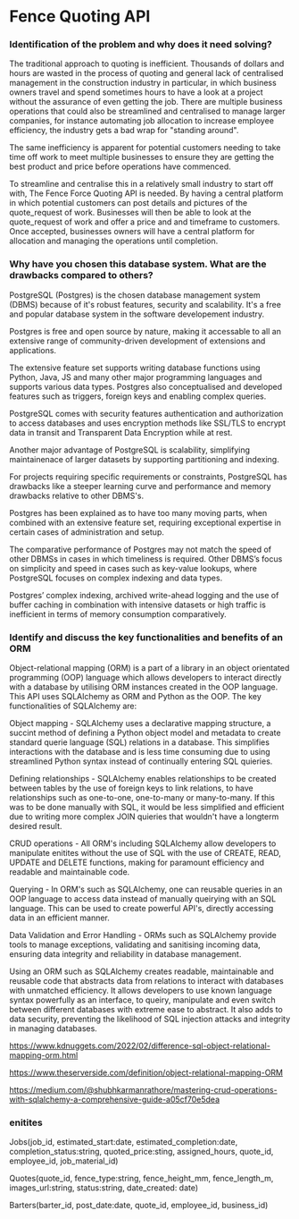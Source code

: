 # Fence Quoting API

### Identification of the problem and why does it need solving?

The traditional approach to quoting is inefficient. Thousands of dollars and hours are wasted in the process of quoting and general lack of centralised management in the construction industry in particular, in which business owners travel and spend sometimes hours to have a look at a project without the assurance of even getting the job. There are multiple business operations that could also be streamlined and centralised to manage larger companies, for instance automating job allocation to increase employee efficiency, the industry gets a bad wrap for "standing around".

The same inefficiency is apparent for potential customers needing to take time off work to meet multiple businesses to ensure they are getting the best product and price before operations have commenced.

To streamline and centralise this in a relatively small industry to start off with, The Fence Force Quoting API is needed. By having a central platform in which potential customers can post details and pictures of the quote_request of work. Businesses will then be able to look at the quote_request of work and offer a price and and timeframe to customers. Once accepted, businesses owners will have a central platform for allocation and managing the operations until completion.

### Why have you chosen this database system. What are the drawbacks compared to others?

PostgreSQL (Postgres) is the chosen database management system (DBMS) because of it's robust features, security and scalability. It's a free and popular database system in the software developement industry.

Postgres is free and open source by nature, making it accessable to all an extensive range of community-driven development of extensions and applications.

The extensive feature set supports writing database functions using Python, Java, JS and many other major programming languages and supports various data types. Postgres also conceptualised and developed features such as triggers, foreign keys and enabling complex queries.

PostgreSQL comes with security features authentication and authorization to access databases and uses encryption methods like SSL/TLS to encrypt data in transit and Transparent Data Encryption while at rest.

Another major advantage of PostgreSQL is scalability, simplifying maintainenace of larger datasets by supporting partitioning and indexing.

For projects requiring specific requirements or constraints, PostgreSQL has drawbacks like a steeper learning curve and performance and memory drawbacks relative to other DBMS's.

Postgres has been explained as to have too many moving parts, when combined with an extensive feature set, requiring exceptional expertise in certain cases of administration and setup.

The comparative performance of Postgres may not match the speed of other DBMSs in cases in which timeliness is required. Other DBMS’s focus on simplicity and speed in cases such as key-value lookups, where PostgreSQL focuses on complex indexing and data types.

Postgres’ complex indexing, archived write-ahead logging and the use of buffer caching in combination with intensive datasets or high traffic is inefficient in terms of memory consumption comparatively. 

### Identify and discuss the key functionalities and benefits of an ORM

Object-relational mapping (ORM) is a part of a library in an object orientated programming (OOP) language which allows developers to interact directly with a database by utilising ORM instances created in the OOP language. This API uses SQLAlchemy as ORM and Python as the OOP. The key functionalities of SQLAlchemy are:

Object mapping - SQLAlchemy uses a declarative mapping structure, a succint method of defining a Python object model and metadata to create standard querie language (SQL) relations in a database. This simplifies interactions with the database and is less time consuming due to using streamlined Python syntax instead of continually entering SQL quieries.

Defining relationships - SQLAlchemy enables relationships to be created between tables by the use of foreign keys to link relations, to have relationships such as one-to-one, one-to-many or many-to-many. If this was to be done manually with SQL, it would be less simplified and efficient due to writing more complex JOIN quieries that wouldn't have a longterm desired result.

CRUD operations - All ORM's including SQLAlchemy allow developers to manipulate enitites without the use of SQL with the use of CREATE, READ, UPDATE and DELETE functions, making for paramount efficiency and readable and maintainable code.

Querying - In ORM's such as SQLAlchemy, one can reusable queries in an OOP language to access data instead of manually queirying with an SQL language. This can be used to create powerful API's, directly accessing data in an efficient manner.

Data Validation and Error Handling - ORMs such as SQLAlchemy provide tools to manage exceptions, validating and sanitising incoming data, ensuring data integrity and reliability in database management.

Using an ORM such as SQLAlchemy creates readable, maintainable and reusable code that abstracts data from relations to interact with databases with unmatched efficiency. It allows developers to use known language syntax powerfully as an interface, to queiry, manipulate and even switch between different databases with extreme ease to abstract. It also adds to data security, preventing the likelihood of SQL injection attacks and integrity in managing databases.

https://www.kdnuggets.com/2022/02/difference-sql-object-relational-mapping-orm.html

https://www.theserverside.com/definition/object-relational-mapping-ORM

https://medium.com/@shubhkarmanrathore/mastering-crud-operations-with-sqlalchemy-a-comprehensive-guide-a05cf70e5dea

### enitites

Jobs(job_id, estimated_start:date, estimated_completion:date, completion_status:string, quoted_price:sting, assigned_hours, quote_id, employee_id, job_material_id)

Quotes(quote_id, fence_type:string, fence_height_mm, fence_length_m, images_url:string, status:string, date_created: date)

Barters(barter_id, post_date:date, quote_id, employee_id, business_id)











